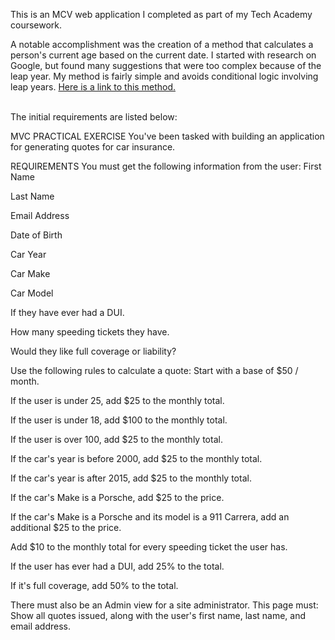 This is an MCV web application I completed as part of my Tech Academy coursework.

A notable accomplishment was the creation of a method that calculates a person's current age based on the current date.  I started with research on Google, but found many suggestions that were too complex because of the leap year.  My method is fairly simple and avoids conditional logic involving leap years.  <a href="https://github.com/pmangione/Tech-Academy-Projects/blob/master/CarQuotesMVC/CarQuotesMVC/Models/AgeFromBirthdayCalculator.cs">Here is a link to this method.</a>

<br>
The initial requirements are listed below: 

MVC PRACTICAL EXERCISE
You've been tasked with building an application for generating quotes for car insurance.

REQUIREMENTS
You must get the following information from the user:
First Name

Last Name

Email Address

Date of Birth

Car Year

Car Make

Car Model

If they have ever had a DUI.

How many speeding tickets they have.

Would they like full coverage or liability?

Use the following rules to calculate a quote:
Start with a base of $50 / month.

If the user is under 25, add $25 to the monthly total.

If the user is under 18, add $100 to the monthly total.

If the user is over 100, add $25 to the monthly total.

If the car's year is before 2000, add $25 to the monthly total.

If the car's year is after 2015, add $25 to the monthly total.

If the car's Make is a Porsche, add $25 to the price.

If the car's Make is a Porsche and its model is a 911 Carrera, add an additional $25 to the price.

Add $10 to the monthly total for every speeding ticket the user has.

If the user has ever had a DUI, add 25% to the total.

If it's full coverage, add 50% to the total.

There must also be an Admin view for a site administrator. This page must:
Show all quotes issued, along with the user's first name, last name, and email address.
